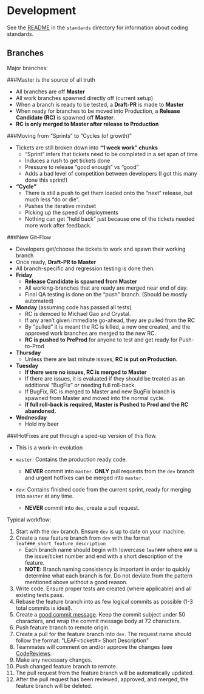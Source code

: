 # Development

See the [README](standards/README.md) in the `standards` directory for information about coding standards.

## Branches

Major branches:

###Master is the source of all truth 
  * All branches are off **Master**
  * All work branches spawned directly off (current setup)
  * When a branch is ready to be tested, a **Draft-PR** is made to **Master** 
  * When ready for branches to be moved into Production, a **Release Candidate (RC)** is spawned off **Master**. 
  * **RC is only merged to Master after release to Production**
  
###Moving from “Sprints” to “Cycles (of growth)”
* Tickets are still broken down into **“1 week work” chunks** 
  * “Sprint” infers that tickets need to be completed in a set span of time
  * Induces a rush to get tickets done
  * Pressure to release “good enough” vs “good”
  * Adds a bad level of competition between developers (I got this many done this sprint!)
* **“Cycle”** 
  * There is still a push to get them loaded onto the “next” release, but much less “do or die”.
  * Pushes the iterative mindset 
  * Picking up the speed of deployments 
  * Nothing can get “held back” just because one of the tickets needed more work after feedback.
  
###New Git-Flow
* Developers get/choose the tickets to work and spawn their working branch 
* Once ready, **Draft-PR to Master**
* All branch-specific and regression testing is done then.
* **Friday**
  * **Release Candidate is spawned from Master**
  * All working-branches that are ready are merged near end of day. 
  * Final QA testing is done on the “push” branch.  (Should be mostly automated)
* **Monday** (assuming code has passed all tests)
  * RC is demoed to Michael Gao and Crystal. 
  * If any aren’t given immediate go-ahead, they are pulled from the RC 
  * By “pulled” it is meant the RC is killed, a new one created, and the approved work branches are merged to the new RC.
  * **RC is pushed to PreProd** for anyone to test and get ready for Push-to-Prod
* **Thursday**
  * Unless there are last minute issues, **RC is put on Production**. 
* **Tuesday** 
  * **If there were no issues, RC is merged to Master** 
  * If there are issues, it is evaluated if they should be treated as an additional “BugFix” or needing full roll-back. 
  * If BugFix, RC is merged to Master and new BugFix branch is spawned from Master and moved into the normal cycle. 
  * **If full roll-back is required, Master is Pushed to Prod and the RC abandoned.**
* **Wednesday**
  * Hold my beer 

###HotFixes are put through a sped-up version of this flow.

* This is a work-in-evolution





* `master`: Contains the production ready code.
  * **NEVER** commit into `master`. **ONLY** pull requests from the `dev` branch and urgent hotfixes can be merged into `master`.
* `dev`: Contains finished code from the current sprint, ready for merging into `master` at any time.
  * **NEVER** commit into `dev`, create a pull request.

Typical workflow:

1. Start with the `dev` branch. Ensure `dev` is up to date on your machine.
1. Create a new feature branch from `dev` with the format `leaf###_short_feature_description`
    * Each branch name should begin with lowercase `leaf###` where `###` is the issue/ticket number and end with a short description of the feature. 
    * **NOTE:** Branch naming consistency is important in order to quickly determine what each branch is for. Do not deviate from the pattern mentioned above without a good reason.
1. Write code. Ensure proper tests are created (where applicable) and all existing tests pass.
1. Rebase the feature branch into as few logical commits as possible (1-3 total commits is ideal). 
1. Create a [good commit message](https://robots.thoughtbot.com/5-useful-tips-for-a-better-commit-message). Keep the commit subject under 50 characters, and wrap the commit message body at 72 characters.
1. Push feature branch to remote origin.
1. Create a pull for the feature branch into `dev`. The request name should follow the format: "LEAF<ticket#> Short Description"
1. Teammates will comment on and/or approve the changes (see [CodeReviews](CodeReviews.md).
1. Make any necessary changes. 
1. Push changed feature branch to remote.
1. The pull request from the feature branch will be automatically updated.
1. After the pull request has been reviewed, approved, and merged, the feature branch will be deleted.
